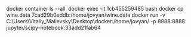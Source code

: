 docker container ls --all 
docker exec -it 1cb455259485 bash
docker cp wine.data 7cad29b0eddb:/home/jovyan/wine.data
docker run -v C:\Users\Vitaliy_Malievsky\Desktop\docker:/home/jovyan/ -p 8888:8888 jupyter/scipy-notebook:33add21fab64